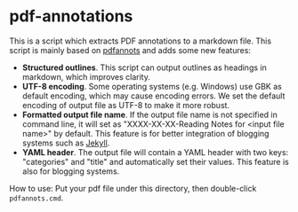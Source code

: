# pdf-annotations
This is a script which extracts PDF annotations to a markdown file. This script is mainly based on [pdfannots](https://github.com/0xabu/pdfannots) and adds some new features:

- **Structured outlines**. This script can output outlines as headings in markdown, which improves clarity.
- **UTF-8 encoding**. Some operating systems (e.g. Windows) use GBK as default encoding, which may cause encoding errors. We set the default encoding of output file as UTF-8 to make it more robust.
- **Formatted output file name**. If the output file name is not specified in command line, it will set as "XXXX-XX-XX-Reading Notes for \<input file name>" by default. This feature is for better integration of blogging systems such as [Jekyll](http://jekyllcn.com/).
- **YAML header**. The output file will contain a YAML header with two keys: "categories" and "title" and automatically set their values. This feature is also for blogging systems.

How to use: Put your pdf file under this directory, then double-click `pdfannots.cmd`.